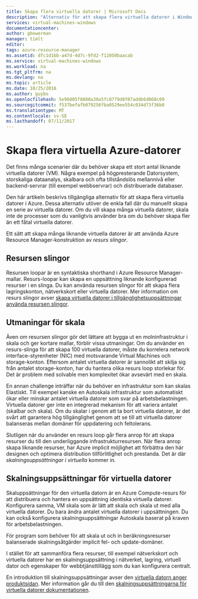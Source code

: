 ```yaml
---
title: Skapa flera virtuella datorer | Microsoft Docs
description: "Alternativ för att skapa flera virtuella datorer i Windows"
services: virtual-machines-windows
documentationcenter: 
author: gbowerman
manager: timlt
editor: 
tags: azure-resource-manager
ms.assetid: dfc1d1bb-a47d-4d7c-9fd2-f12050baacab
ms.service: virtual-machines-windows
ms.workload: na
ms.tgt_pltfrm: na
ms.devlang: na
ms.topic: article
ms.date: 10/25/2016
ms.author: guybo
ms.openlocfilehash: 5e96805f8880a30a5fc8779d8f07addb6d068c09
ms.sourcegitcommit: f537befafb079256fba0529ee554c034d73f36b0
ms.translationtype: MT
ms.contentlocale: sv-SE
ms.lasthandoff: 07/11/2017
---
```

# <a name="create-multiple-azure-virtual-machines"></a>Skapa flera virtuella Azure-datorer
Det finns många scenarier där du behöver skapa ett stort antal liknande virtuella datorer (VM). Några exempel på högpresterande Datorsystem, storskaliga dataanalys, skalbara och ofta tillståndslös mellannivå eller backend-servrar (till exempel webbservrar) och distribuerade databaser.

Den här artikeln beskrivs tillgängliga alternativ för att skapa flera virtuella datorer i Azure. Dessa alternativ utöver de enkla fall där du manuellt skapa en serie av virtuella datorer. Om du vill skapa många virtuella datorer, skala inte de processer som du vanligtvis använder bra om du behöver skapa fler än ett fåtal virtuella datorer.

Ett sätt att skapa många liknande virtuella datorer är att använda Azure Resource Manager-konstruktion av *resurs slingor*.

## <a name="resource-loops"></a>Resursen slingor
Resursen loopar är en syntaktiska shorthand i Azure Resource Manager-mallar. Resurs-loopar kan skapa en uppsättning liknande konfigurerad resurser i en slinga. Du kan använda resursen slingor för att skapa flera lagringskonton, nätverkskort eller virtuella datorer. Mer information om resurs slingor avser [skapa virtuella datorer i tillgänglighetsuppsättningar använda resursen slingor](https://azure.microsoft.com/documentation/templates/201-vm-copy-index-loops/).

## <a name="challenges-of-scale"></a>Utmaningar för skala
Även om resursen slingor gör det lättare att bygga ut en molninfrastruktur i skala och ger kortare mallar, förblir vissa utmaningar. Om du använder en resurs-slinga för att skapa 100 virtuella datorer, måste du korrelera network interface-styrenheter (NIC) med motsvarande Virtual Machines och storage-konton. Eftersom antalet virtuella datorer är sannolikt att skilja sig från antalet storage-konton, har du hantera olika resurs loop storlekar för. Det är problem med solvable men komplexitet ökar avsevärt med en skala.

En annan challenge inträffar när du behöver en infrastruktur som kan skalas Elastiskt. Till exempel kanske en Autoskala infrastruktur som automatiskt ökar eller minskar antalet virtuella datorer som svar på arbetsbelastningen. Virtuella datorer ger inte en integrerad mekanism för att variera antalet (skalbar och skala). Om du skalar i genom att ta bort virtuella datorer, är det svårt att garantera hög tillgänglighet genom att se till att virtuella datorer balanseras mellan domäner för uppdatering och feltolerans.

Slutligen när du använder en resurs loop går flera anrop för att skapa resurser du till den underliggande infrastrukturresursen. När flera anrop skapa liknande resurser, har Azure implicit möjlighet att förbättra den här designen och optimera distribution tillförlitlighet och prestanda. Det är där *skalningsuppsättningar i virtuella* kommer in.

## <a name="virtual-machine-scale-sets"></a>Skalningsuppsättningar för virtuella datorer
Skaluppsättningar för den virtuella datorn är en Azure Compute-resurs för att distribuera och hantera en uppsättning identiska virtuella datorer. Konfigurera samma, VM skala som är lätt att skala och skala ut med alla virtuella datorer. Du bara ändra antalet virtuella datorer i uppsättningen. Du kan också konfigurera skalningsuppsättningar Autoskala baserat på kraven för arbetsbelastningen.

För program som behöver för att skala ut och in beräkningsresurser balanserade skalningsåtgärder implicit fel- och update-domäner.

I stället för att sammanföra flera resurser, till exempel nätverkskort och virtuella datorer har en skalningsuppsättning i nätverket, lagring, virtuell dator och egenskaper för webbtjänsttillägg som du kan konfigurera centralt.

En introduktion till skalningsuppsättningar avser den [virtuella datorn anger produktsidan](https://azure.microsoft.com/services/virtual-machine-scale-sets/). Mer information går du till den [skalningsuppsättningarna för virtuella datorer dokumentationen](https://azure.microsoft.com/documentation/services/virtual-machine-scale-sets/).

